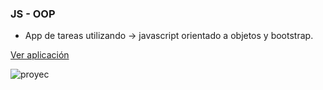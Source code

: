 ### JS - OOP

- App de tareas utilizando -> javascript orientado a objetos y bootstrap.

[Ver aplicación](https://js-oop.crisospina523.now.sh/)

![proyec](https://user-images.githubusercontent.com/38017835/59874242-69590d80-9363-11e9-9e56-8d290d43241a.png)
